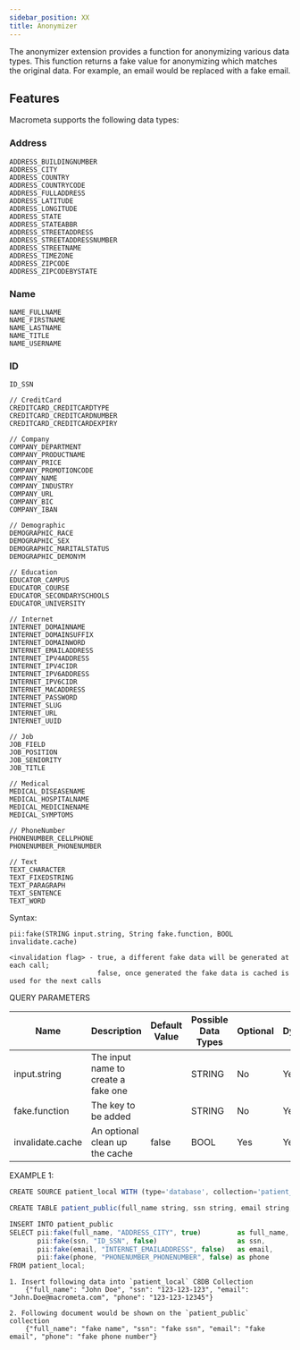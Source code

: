 ```yaml
---
sidebar_position: XX
title: Anonymizer
---
```


The anonymizer extension provides a function for anonymizing various data types. This function returns a fake value for anonymizing which matches the original data. For example, an email would be replaced with a fake email.

## Features

Macrometa supports the following data types:

### Address

    ADDRESS_BUILDINGNUMBER
    ADDRESS_CITY
    ADDRESS_COUNTRY
    ADDRESS_COUNTRYCODE
    ADDRESS_FULLADDRESS
    ADDRESS_LATITUDE
    ADDRESS_LONGITUDE
    ADDRESS_STATE
    ADDRESS_STATEABBR
    ADDRESS_STREETADDRESS
    ADDRESS_STREETADDRESSNUMBER
    ADDRESS_STREETNAME
    ADDRESS_TIMEZONE
    ADDRESS_ZIPCODE
    ADDRESS_ZIPCODEBYSTATE

### Name

    NAME_FULLNAME
    NAME_FIRSTNAME
    NAME_LASTNAME
    NAME_TITLE
    NAME_USERNAME

### ID

    ID_SSN

    // CreditCard
    CREDITCARD_CREDITCARDTYPE
    CREDITCARD_CREDITCARDNUMBER
    CREDITCARD_CREDITCARDEXPIRY

    // Company
    COMPANY_DEPARTMENT
    COMPANY_PRODUCTNAME
    COMPANY_PRICE
    COMPANY_PROMOTIONCODE
    COMPANY_NAME
    COMPANY_INDUSTRY
    COMPANY_URL
    COMPANY_BIC
    COMPANY_IBAN

    // Demographic
    DEMOGRAPHIC_RACE
    DEMOGRAPHIC_SEX
    DEMOGRAPHIC_MARITALSTATUS
    DEMOGRAPHIC_DEMONYM

    // Education
    EDUCATOR_CAMPUS
    EDUCATOR_COURSE
    EDUCATOR_SECONDARYSCHOOLS
    EDUCATOR_UNIVERSITY

    // Internet
    INTERNET_DOMAINNAME
    INTERNET_DOMAINSUFFIX
    INTERNET_DOMAINWORD
    INTERNET_EMAILADDRESS
    INTERNET_IPV4ADDRESS
    INTERNET_IPV4CIDR
    INTERNET_IPV6ADDRESS
    INTERNET_IPV6CIDR
    INTERNET_MACADDRESS
    INTERNET_PASSWORD
    INTERNET_SLUG
    INTERNET_URL
    INTERNET_UUID

    // Job
    JOB_FIELD
    JOB_POSITION
    JOB_SENIORITY
    JOB_TITLE

    // Medical
    MEDICAL_DISEASENAME
    MEDICAL_HOSPITALNAME
    MEDICAL_MEDICINENAME
    MEDICAL_SYMPTOMS

    // PhoneNumber
    PHONENUMBER_CELLPHONE
    PHONENUMBER_PHONENUMBER

    // Text
    TEXT_CHARACTER
    TEXT_FIXEDSTRING
    TEXT_PARAGRAPH
    TEXT_SENTENCE
    TEXT_WORD



Syntax:

	pii:fake(STRING input.string, String fake.function, BOOL invalidate.cache)

	<invalidation flag> - true, a different fake data will be generated at each call; 
						  false, once generated the fake data is cached is used for the next calls
					  
					  
QUERY PARAMETERS


| Name             | Description                                 | Default Value | Possible Data Types | Optional | Dynamic |
|------------------|---------------------------------------------|---------------|---------------------|----------|---------|
| input.string     | The input name to create a fake one         |               | STRING              | No       | Yes     |
| fake.function    | The key to be added                         |               | STRING              | No       | Yes     |
| invalidate.cache | An optional clean up the cache              | false         | BOOL                | Yes      | Yes     |


EXAMPLE 1:

```js
CREATE SOURCE patient_local WITH (type='database', collection='patient_local', replication.type="local", map.type='json') (full_name string, ssn string, email string, phone string);

CREATE TABLE patient_public(full_name string, ssn string, email string, phone string);

INSERT INTO patient_public
SELECT pii:fake(full_name, "ADDRESS_CITY", true)         as full_name,
       pii:fake(ssn, "ID_SSN", false)                    as ssn,
       pii:fake(email, "INTERNET_EMAILADDRESS", false)   as email,
       pii:fake(phone, "PHONENUMBER_PHONENUMBER", false) as phone
FROM patient_local;
```

    1. Insert following data into `patient_local` C8DB Collection
        {"full_name": "John Doe", "ssn": "123-123-123", "email": "John.Doe@macrometa.com", "phone": "123-123-12345"}

    2. Following document would be shown on the `patient_public` collection
        {"full_name": "fake name", "ssn": "fake ssn", "email": "fake email", "phone": "fake phone number"}


